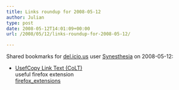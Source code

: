 ```yaml
---
title: Links roundup for 2008-05-12
author: Julian
type: post
date: 2008-05-12T14:01:09+00:00
url: /2008/05/12/links-roundup-for-2008-05-12/

---
```

Shared bookmarks for [del.icio.us][1] user [Synesthesia][2] on 2008-05-12:

  * [UsefCopy Link Text (CoLT)][3]  
    useful firefox extension  
    [firefox_extensions][4]

 [1]: http://del.icio.us/
 [2]: http://del.icio.us/synesthesia
 [3]: http://www.borngeek.com/firefox/colt
 [4]: http://del.icio.us/synesthesia/firefox_extensions